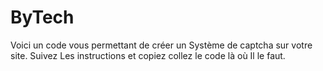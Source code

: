 # ByTech

Voici un code vous permettant de créer un
Système de captcha sur votre site. Suivez
Les instructions et copiez collez le code là où
Il le faut.
